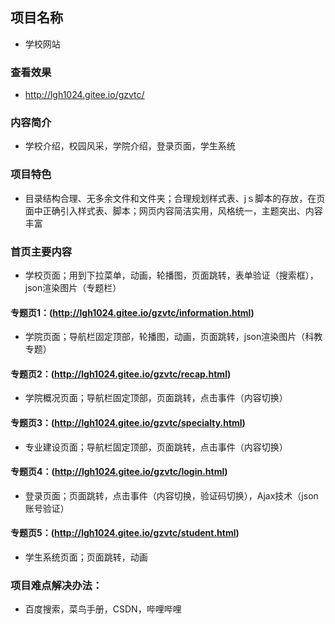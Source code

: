 ## 项目名称
- 学校网站

### 查看效果 
- http://lgh1024.gitee.io/gzvtc/

### 内容简介
- 学校介绍，校园风采，学院介绍，登录页面，学生系统

### 项目特色
- 目录结构合理、无多余文件和文件夹；合理规划样式表、jｓ脚本的存放，在页面中正确引入样式表、脚本；网页内容简洁实用，风格统一，主题突出、内容丰富

### 首页主要内容
- 学校页面；用到下拉菜单，动画，轮播图，页面跳转，表单验证（搜索框），json渲染图片（专题栏）
#### 专题页1：(http://lgh1024.gitee.io/gzvtc/information.html)
- 学院页面；导航栏固定顶部，轮播图，动画，页面跳转，json渲染图片（科教专题）
#### 专题页2：(http://lgh1024.gitee.io/gzvtc/recap.html)
- 学院概况页面；导航栏固定顶部，页面跳转，点击事件（内容切换）
#### 专题页3：(http://lgh1024.gitee.io/gzvtc/specialty.html)
- 专业建设页面；导航栏固定顶部，页面跳转，点击事件（内容切换）
#### 专题页4：(http://lgh1024.gitee.io/gzvtc/login.html)
- 登录页面；页面跳转，点击事件（内容切换，验证码切换），Ajax技术（json账号验证）
#### 专题页5：(http://lgh1024.gitee.io/gzvtc/student.html)
- 学生系统页面；页面跳转，动画

### 项目难点解决办法：
- 百度搜索，菜鸟手册，CSDN，哔哩哔哩
